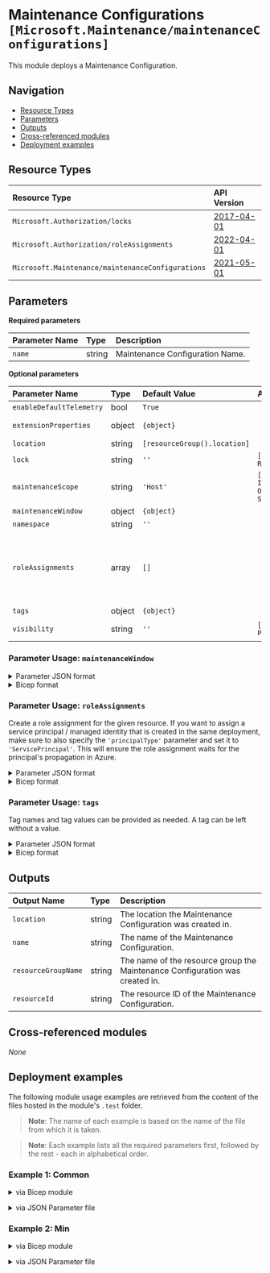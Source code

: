 # Maintenance Configurations `[Microsoft.Maintenance/maintenanceConfigurations]`

This module deploys a Maintenance Configuration.

## Navigation

- [Resource Types](#Resource-Types)
- [Parameters](#Parameters)
- [Outputs](#Outputs)
- [Cross-referenced modules](#Cross-referenced-modules)
- [Deployment examples](#Deployment-examples)

## Resource Types

| Resource Type | API Version |
| :-- | :-- |
| `Microsoft.Authorization/locks` | [2017-04-01](https://docs.microsoft.com/en-us/azure/templates/Microsoft.Authorization/2017-04-01/locks) |
| `Microsoft.Authorization/roleAssignments` | [2022-04-01](https://docs.microsoft.com/en-us/azure/templates/Microsoft.Authorization/2022-04-01/roleAssignments) |
| `Microsoft.Maintenance/maintenanceConfigurations` | [2021-05-01](https://docs.microsoft.com/en-us/azure/templates/Microsoft.Maintenance/2021-05-01/maintenanceConfigurations) |

## Parameters

**Required parameters**

| Parameter Name | Type | Description |
| :-- | :-- | :-- |
| `name` | string | Maintenance Configuration Name. |

**Optional parameters**

| Parameter Name | Type | Default Value | Allowed Values | Description |
| :-- | :-- | :-- | :-- | :-- |
| `enableDefaultTelemetry` | bool | `True` |  | Enable telemetry via a Globally Unique Identifier (GUID). |
| `extensionProperties` | object | `{object}` |  | Gets or sets extensionProperties of the maintenanceConfiguration. |
| `location` | string | `[resourceGroup().location]` |  | Location for all Resources. |
| `lock` | string | `''` | `['', CanNotDelete, ReadOnly]` | Specify the type of lock. |
| `maintenanceScope` | string | `'Host'` | `[Extension, Host, InGuestPatch, OSImage, SQLDB, SQLManagedInstance]` | Gets or sets maintenanceScope of the configuration. |
| `maintenanceWindow` | object | `{object}` |  | Definition of a MaintenanceWindow. |
| `namespace` | string | `''` |  | Gets or sets namespace of the resource. |
| `roleAssignments` | array | `[]` |  | Array of role assignment objects that contain the 'roleDefinitionIdOrName' and 'principalId' to define RBAC role assignments on this resource. In the roleDefinitionIdOrName attribute, you can provide either the display name of the role definition, or its fully qualified ID in the following format: '/providers/Microsoft.Authorization/roleDefinitions/c2f4ef07-c644-48eb-af81-4b1b4947fb11'. |
| `tags` | object | `{object}` |  | Gets or sets tags of the resource. |
| `visibility` | string | `''` | `['', Custom, Public]` | Gets or sets the visibility of the configuration. The default value is 'Custom'. |


### Parameter Usage: `maintenanceWindow`

<details>

<summary>Parameter JSON format</summary>

```JSON
"maintenanceWindow": {
    "value": {
        "duration": "05:00",
        "expirationDateTime": "9999-12-31 23:59:59",
        "recurEvery": "Day",
        "startDateTime": "2022-12-31 13:00",
        "timeZone": "W. Europe Standard Time"
    }
}
```

</details>

<details>

<summary>Bicep format</summary>

```bicep
maintenanceWindow: {
    duration: '05:00'
    expirationDateTime: '9999-12-31 23:59:59'
    recurEvery: 'Day'
    startDateTime: '2022-12-31 13:00'
    timeZone: 'W. Europe Standard Time'
}
```

</details>

### Parameter Usage: `roleAssignments`

Create a role assignment for the given resource. If you want to assign a service principal / managed identity that is created in the same deployment, make sure to also specify the `'principalType'` parameter and set it to `'ServicePrincipal'`. This will ensure the role assignment waits for the principal's propagation in Azure.

<details>

<summary>Parameter JSON format</summary>

```json
"roleAssignments": {
    "value": [
        {
            "roleDefinitionIdOrName": "Reader",
            "description": "Reader Role Assignment",
            "principalIds": [
                "12345678-1234-1234-1234-123456789012", // object 1
                "78945612-1234-1234-1234-123456789012" // object 2
            ]
        },
        {
            "roleDefinitionIdOrName": "/providers/Microsoft.Authorization/roleDefinitions/c2f4ef07-c644-48eb-af81-4b1b4947fb11",
            "principalIds": [
                "12345678-1234-1234-1234-123456789012" // object 1
            ],
            "principalType": "ServicePrincipal"
        }
    ]
}
```

</details>

<details>

<summary>Bicep format</summary>

```bicep
roleAssignments: [
    {
        roleDefinitionIdOrName: 'Reader'
        description: 'Reader Role Assignment'
        principalIds: [
            '12345678-1234-1234-1234-123456789012' // object 1
            '78945612-1234-1234-1234-123456789012' // object 2
        ]
    }
    {
        roleDefinitionIdOrName: '/providers/Microsoft.Authorization/roleDefinitions/c2f4ef07-c644-48eb-af81-4b1b4947fb11'
        principalIds: [
            '12345678-1234-1234-1234-123456789012' // object 1
        ]
        principalType: 'ServicePrincipal'
    }
]
```

</details>
<p>

### Parameter Usage: `tags`

Tag names and tag values can be provided as needed. A tag can be left without a value.

<details>

<summary>Parameter JSON format</summary>

```json
"tags": {
    "value": {
        "Environment": "Non-Prod",
        "Contact": "test.user@testcompany.com",
        "PurchaseOrder": "1234",
        "CostCenter": "7890",
        "ServiceName": "DeploymentValidation",
        "Role": "DeploymentValidation"
    }
}
```

</details>

<details>

<summary>Bicep format</summary>

```bicep
tags: {
    Environment: 'Non-Prod'
    Contact: 'test.user@testcompany.com'
    PurchaseOrder: '1234'
    CostCenter: '7890'
    ServiceName: 'DeploymentValidation'
    Role: 'DeploymentValidation'
}
```

</details>
<p>

## Outputs

| Output Name | Type | Description |
| :-- | :-- | :-- |
| `location` | string | The location the Maintenance Configuration was created in. |
| `name` | string | The name of the Maintenance Configuration. |
| `resourceGroupName` | string | The name of the resource group the Maintenance Configuration was created in. |
| `resourceId` | string | The resource ID of the Maintenance Configuration. |

## Cross-referenced modules

_None_

## Deployment examples

The following module usage examples are retrieved from the content of the files hosted in the module's `.test` folder.
   >**Note**: The name of each example is based on the name of the file from which it is taken.

   >**Note**: Each example lists all the required parameters first, followed by the rest - each in alphabetical order.

<h3>Example 1: Common</h3>

<details>

<summary>via Bicep module</summary>

```bicep
module maintenanceConfigurations './Microsoft.Maintenance/maintenanceConfigurations/deploy.bicep' = {
  name: '${uniqueString(deployment().name)}-test-mmccom'
  params: {
    // Required parameters
    name: '<<namePrefix>>mmccom001'
    // Non-required parameters
    enableDefaultTelemetry: '<enableDefaultTelemetry>'
    extensionProperties: {}
    lock: 'CanNotDelete'
    maintenanceWindow: {
      duration: '05:00'
      expirationDateTime: '9999-12-31 23:59:59'
      recurEvery: 'Day'
      startDateTime: '2022-12-31 13:00'
      timeZone: 'W. Europe Standard Time'
    }
    namespace: 'mmccomns'
    roleAssignments: [
      {
        principalIds: [
          '<managedIdentityPrincipalId>'
        ]
        principalType: 'ServicePrincipal'
        roleDefinitionIdOrName: 'Reader'
      }
    ]
    tags: {
      Environment: 'Non-Prod'
      Role: 'DeploymentValidation'
    }
    visibility: 'Custom'
  }
}
```

</details>
<p>

<details>

<summary>via JSON Parameter file</summary>

```json
{
  "$schema": "https://schema.management.azure.com/schemas/2019-04-01/deploymentParameters.json#",
  "contentVersion": "1.0.0.0",
  "parameters": {
    // Required parameters
    "name": {
      "value": "<<namePrefix>>mmccom001"
    },
    // Non-required parameters
    "enableDefaultTelemetry": {
      "value": "<enableDefaultTelemetry>"
    },
    "extensionProperties": {
      "value": {}
    },
    "lock": {
      "value": "CanNotDelete"
    },
    "maintenanceWindow": {
      "value": {
        "duration": "05:00",
        "expirationDateTime": "9999-12-31 23:59:59",
        "recurEvery": "Day",
        "startDateTime": "2022-12-31 13:00",
        "timeZone": "W. Europe Standard Time"
      }
    },
    "namespace": {
      "value": "mmccomns"
    },
    "roleAssignments": {
      "value": [
        {
          "principalIds": [
            "<managedIdentityPrincipalId>"
          ],
          "principalType": "ServicePrincipal",
          "roleDefinitionIdOrName": "Reader"
        }
      ]
    },
    "tags": {
      "value": {
        "Environment": "Non-Prod",
        "Role": "DeploymentValidation"
      }
    },
    "visibility": {
      "value": "Custom"
    }
  }
}
```

</details>
<p>

<h3>Example 2: Min</h3>

<details>

<summary>via Bicep module</summary>

```bicep
module maintenanceConfigurations './Microsoft.Maintenance/maintenanceConfigurations/deploy.bicep' = {
  name: '${uniqueString(deployment().name)}-test-mmcmin'
  params: {
    // Required parameters
    name: '<<namePrefix>>mmcmin001'
    // Non-required parameters
    enableDefaultTelemetry: '<enableDefaultTelemetry>'
  }
}
```

</details>
<p>

<details>

<summary>via JSON Parameter file</summary>

```json
{
  "$schema": "https://schema.management.azure.com/schemas/2019-04-01/deploymentParameters.json#",
  "contentVersion": "1.0.0.0",
  "parameters": {
    // Required parameters
    "name": {
      "value": "<<namePrefix>>mmcmin001"
    },
    // Non-required parameters
    "enableDefaultTelemetry": {
      "value": "<enableDefaultTelemetry>"
    }
  }
}
```

</details>
<p>
